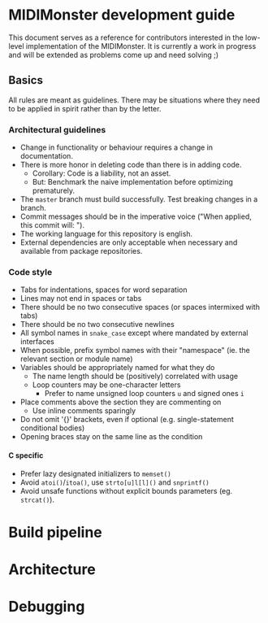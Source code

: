 # MIDIMonster development guide

This document serves as a reference for contributors interested in the low-level implementation
of the MIDIMonster. It is currently a work in progress and will be extended as problems come
up and need solving ;)

## Basics

All rules are meant as guidelines. There may be situations where they need to be applied
in spirit rather than by the letter.

### Architectural guidelines

* Change in functionality or behaviour requires a change in documentation.
* There is more honor in deleting code than there is in adding code.
	* Corollary: Code is a liability, not an asset.
	* But: Benchmark the naive implementation before optimizing prematurely.
* The `master` branch must build successfully. Test breaking changes in a branch.
* Commit messages should be in the imperative voice ("When applied, this commit will: ").
* The working language for this repository is english.
* External dependencies are only acceptable when necessary and available from package repositories.

### Code style

* Tabs for indentations, spaces for word separation
* Lines may not end in spaces or tabs
* There should be no two consecutive spaces (or spaces intermixed with tabs)
* There should be no two consecutive newlines
* All symbol names in `snake_case` except where mandated by external interfaces
* When possible, prefix symbol names with their "namespace" (ie. the relevant section or module name)
* Variables should be appropriately named for what they do
	* The name length should be (positively) correlated with usage
	* Loop counters may be one-character letters
		* Prefer to name unsigned loop counters `u` and signed ones `i`
* Place comments above the section they are commenting on
	* Use inline comments sparingly
* Do not omit '{}' brackets, even if optional (e.g. single-statement conditional bodies)
* Opening braces stay on the same line as the condition

#### C specific

* Prefer lazy designated initializers to `memset()`
* Avoid `atoi()`/`itoa()`, use `strto[u]l[l]()` and `snprintf()`
* Avoid unsafe functions without explicit bounds parameters (eg. `strcat()`). 

# Build pipeline

# Architecture

# Debugging
